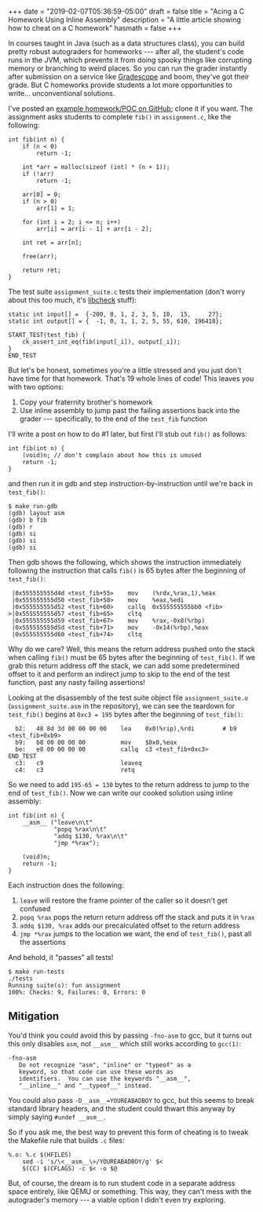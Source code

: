 +++
date = "2019-02-07T05:36:59-05:00"
draft = false
title = "Acing a C Homework Using Inline Assembly"
description = "A little article showing how to cheat on a C homework"
hasmath = false
+++

In courses taught in Java (such as a data structures class), you can
build pretty robust autograders for homeworks --- after all, the
student's code runs in the JVM, which prevents it from doing spooky
things like corrupting memory or branching to weird places. So you can
run the grader instantly after submission on a service like
[Gradescope][3] and boom, they've got their grade. But C homeworks
provide students a lot more opportunities to write... unconventional
solutions.

I've posted an [example homework/POC on GitHub][1]; clone it if you
want. The assignment asks students to complete `fib()` in
`assignment.c`, like the following:

    int fib(int n) {
        if (n < 0)
            return -1;
    
        int *arr = malloc(sizeof (int) * (n + 1));
        if (!arr)
            return -1;
    
        arr[0] = 0;
        if (n > 0)
            arr[1] = 1;
    
        for (int i = 2; i <= n; i++)
            arr[i] = arr[i - 1] + arr[i - 2];
    
        int ret = arr[n];
    
        free(arr);
    
        return ret;
    }

The test suite `assignment_suite.c` tests their implementation (don't
worry about this too much, it's [libcheck][2] stuff):

    static int input[] =  {-200, 0, 1, 2, 3, 5, 10,  15,     27};
    static int output[] = {  -1, 0, 1, 1, 2, 5, 55, 610, 196418};

    START_TEST(test_fib) {
        ck_assert_int_eq(fib(input[_i]), output[_i]);
    }
    END_TEST

But let's be honest, sometimes you're a little stressed and you just
don't have time for that homework. That's 19 whole lines of code! This
leaves you with two options:

 1. Copy your fraternity brother's homework
 2. Use inline assembly to jump past the failing assertions back into
    the grader --- specifically, to the end of the `test_fib` function

I'll write a post on how to do #1 later, but first I'll stub out `fib()`
as follows:

    int fib(int n) {
        (void)n; // don't complain about how this is unused
        return -1;
    }

and then run it in gdb and step instruction-by-instruction until we're
back in `test_fib()`:

    $ make run-gdb
    (gdb) layout asm
    (gdb) b fib
    (gdb) r
    (gdb) si
    (gdb) si
    (gdb) si

Then gdb shows the following, which shows the instruction immediately
following the instruction that calls `fib()` is 65 bytes after the
beginning of `test_fib()`:

     |0x555555555d4d <test_fib+55>    mov    (%rdx,%rax,1),%eax
     |0x555555555d50 <test_fib+58>    mov    %eax,%edi
     |0x555555555d52 <test_fib+60>    callq  0x555555555bb0 <fib>
    >|0x555555555d57 <test_fib+65>    cltq
     |0x555555555d59 <test_fib+67>    mov    %rax,-0x8(%rbp)
     |0x555555555d5d <test_fib+71>    mov    -0x14(%rbp),%eax
     |0x555555555d60 <test_fib+74>    cltq

Why do we care? Well, this means the return address pushed onto the
stack when calling `fib()` must be 65 bytes after the beginning of
`test_fib()`. If we grab this return address off the stack, we can add
some predetermined offset to it and perform an indirect jump to skip to
the end of the test function, past any nasty failing assertions!

Looking at the disassembly of the test suite object file
`assignment_suite.o` (`assignment_suite.asm` in the repository), we can
see the teardown for `test_fib()` begins at `0xc3 = 195` bytes after the
beginning of `test_fib()`:

      b2:	48 8d 3d 00 00 00 00 	lea    0x0(%rip),%rdi        # b9 <test_fib+0xb9>
      b9:	b8 00 00 00 00       	mov    $0x0,%eax
      be:	e8 00 00 00 00       	callq  c3 <test_fib+0xc3>
    END_TEST
      c3:	c9                   	leaveq 
      c4:	c3                   	retq   

So we need to add `195-65 = 130` bytes to the return address to jump to
the end of `test_fib()`. Now we can write our cooked solution using
inline assembly:

    int fib(int n) {
        __asm__ ("leave\n\t"
                 "popq %rax\n\t"
                 "addq $130, %rax\n\t"
                 "jmp *%rax");

        (void)n;
        return -1;
    }

Each instruction does the following:

 1. `leave` will restore the frame pointer of the caller so it doesn't
     get confused
 2. `popq %rax` pops the return return address off the stack and puts it in
    `%rax`
 3. `addq $130, %rax` adds our precalculated offset to the return address
 4. `jmp *%rax` jumps to the location we want, the end of `test_fib()`,
    past all the assertions

And behold, it "passes" all tests!

    $ make run-tests
    ./tests
    Running suite(s): fun assignment
    100%: Checks: 9, Failures: 0, Errors: 0

Mitigation
----------

You'd think you could avoid this by passing `-fno-asm` to gcc, but it
turns out this only disables `asm`, not `__asm__` which still works
according to `gcc(1)`:

    -fno-asm
       Do not recognize "asm", "inline" or "typeof" as a
       keyword, so that code can use these words as
       identifiers.  You can use the keywords "__asm__",
       "__inline__" and "__typeof__" instead.

You could also pass `-D__asm__=YOUREABADBOY` to gcc, but this seems to
break standard library headers, and the student could thwart this anyway
by simply saying `#undef __asm__`.

So if you ask me, the best way to prevent this form of cheating is to
tweak the Makefile rule that builds `.c` files:

    %.o: %.c $(HFILES)
        sed -i 's/\<__asm__\>/YOUREABADBOY/g' $<
        $(CC) $(CFLAGS) -c $< -o $@

But, of course, the dream is to run student code in a separate address
space entirely, like QEMU or something. This way, they can't mess with
the autograder's memory --- a viable option I didn't even try exploring.

[1]: https://github.com/ausbin/c-autograder-exploit-poc
[2]: https://libcheck.github.io/check/
[3]: https://www.gradescope.com/
